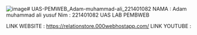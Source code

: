 ![image](https://github.com/Dp6adamali082/UAS-PEMWEB_Adam-muhammad-ali_221401082/assets/115131642/a244a262-7584-4ff6-b4ad-2a0c14d3262f)# UAS-PEMWEB_Adam-muhammad-ali_221401082
NAMA : Adam muhammad ali yusuf 
Nim  : 221401082
UAS LAB PEMBWEB

LINK WEBSITE : https://relationstore.000webhostapp.com/
LINK YOUTUBE :  
